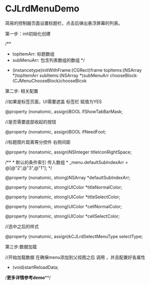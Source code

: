 # CJLrdMenuDemo

简易的控制器页面设置标题栏，点击后弹出悬浮屏幕的列表。

第一步：init初始化创建

  /**
   *  topItemArr: 标题数组
   *  subMenuArr: 包含列表数组的数组
   */
 
  - (instancetype)initWithFrame:(CGRect)frame
                       topItems:(NSArray *)topItemArr
                       subItems:(NSArray *)subMenuArr
                    chooseBlock:(CJMenuChooseBlock)chooseBlcok
                  
第二步: 相关配置

   //如果是标签页面，UI需要遮盖 标签栏 赋值为YES

   @property (nonatomic, assign)BOOL ifShowTabBarMask;

   //是否需要底部收起的按钮

   @property (nonatomic, assign)BOOL ifNeedFoot;

   //标题图片距离等分控件 右侧间距

   @property (nonatomic, assign)NSInteger titleIconRightSpace;

   /**
    * 默认的条件索引 传入数组 
    * _menu.defaultSubIndexArr = @[@"2",@"3",@"1"];
    */
	
   @property (nonatomic, strong)NSArray *defaultSubIndexArr;

   @property (nonatomic, strong)UIColor *titleNormalColor;

   @property (nonatomic, strong)UIColor *titleSelectColor;

   @property (nonatomic, strong)UIColor *cellNormalColor;

   @property (nonatomic, strong)UIColor *cellSelectColor;


   //选中之后的样式

   @property (nonatomic, assign)kCJLrdSelectMenuType selectType;

第三步:数据加载

  //开始加载数据 在确保menu添加到父视图之后 调用 ，并且配置好各属性
  - (void)startReloadData;

/**********更多详情参考demo************/
